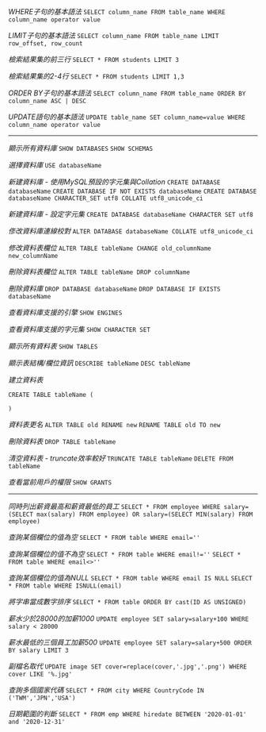 *WHERE子句的基本語法*
`SELECT column_name FROM table_name WHERE column_name operator value`

*LIMIT子句的基本語法*
`SELECT column_name FROM table_name LIMIT row_offset, row_count`

*檢索結果集的前三行*
`SELECT * FROM students LIMIT 3`

*檢索結果集的2-4行*
`SELECT * FROM students LIMIT 1,3`

*ORDER BY子句的基本語法*
`SELECT column_name FROM table_name ORDER BY column_name ASC | DESC`

*UPDATE語句的基本語法*
`UPDATE table_name SET column_name=value WHERE column_name operator value`

***

*顯示所有資料庫*
`SHOW DATABASES`
`SHOW SCHEMAS`

*選擇資料庫*
`USE databaseName`

*新建資料庫 - 使用MySQL預設的字元集與Collation*
`CREATE DATABASE databaseName`
`CREATE DATABASE IF NOT EXISTS databaseName`
`CREATE DATABASE databaseName CHARACTER_SET utf8 COLLATE utf8_unicode_ci`

*新建資料庫 - 設定字元集*
`CREATE DATABASE databaseName CHARACTER SET utf8`

*俢改資料庫連線校對*
`ALTER DATABASE databaseName COLLATE utf8_unicode_ci`

*修改資料表欄位*
`ALTER TABLE tableName CHANGE old_columnName new_columnName`

*刪除資料表欄位*
`ALTER TABLE tableName DROP columnName`

*刪除資料庫*
`DROP DATABASE databaseName`
`DROP DATABASE IF EXISTS databaseName`

*查看資料庫支援的引擎*
`SHOW ENGINES`

*查看資料庫支援的字元集*
`SHOW CHARACTER SET`

*顯示所有資料表*
`SHOW TABLES`

*顯示表結構/欄位資訊*
`DESCRIBE tableName`
`DESC tableName`

*建立資料表*
```
CREATE TABLE tableName (

)
```

*資料表更名*
`ALTER TABLE old RENAME new`
`RENAME TABLE old TO new`

*刪除資料表*
`DROP TABLE tableName`

*清空資料表 - truncate效率較好*
`TRUNCATE TABLE tableName`
`DELETE FROM tableName`

*查看當前用戶的權限*
`SHOW GRANTS`

***

*同時列出薪資最高和薪資最低的員工*
`SELECT * FROM employee WHERE salary=(SELECT max(salary) FROM employee) OR salary=(SELECT MIN(salary) FROM employee)`

*查詢某個欄位的值為空*
`SELECT * FROM table WHERE email=''`

*查詢某個欄位的值不為空*
`SELECT * FROM table WHERE email!=''`
`SELECT * FROM table WHERE email<>''`

*查詢某個欄位的值為NULL*
`SELECT * FROM table WHERE email IS NULL`
`SELECT * FROM table WHERE ISNULL(email)`

*將字串當成數字排序*
`SELECT * FROM table ORDER BY cast(ID AS UNSIGNED)`

*薪水少於28000的加薪1000*
`UPDATE employee SET salary=salary+100 WHERE salary < 28000`

*薪水最低的三個員工加薪500*
`UPDATE employee SET salary=salary+500 ORDER BY salary LIMIT 3`

*副檔名取代*
`UPDATE image SET cover=replace(cover,'.jpg','.png') WHERE cover LIKE '%.jpg'`

*查詢多個國家代碼*
`SELECT * FROM city WHERE CountryCode IN ('TWM','JPN','USA')`

*日期範圍的判斷*
`SELECT * FROM emp WHERE hiredate BETWEEN '2020-01-01' and '2020-12-31'`